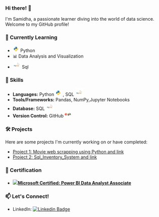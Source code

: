 ### Hi there! 👋

I'm Samidha, a passionate learner diving into the world of data science. Welcome to my GitHub profile!

### 🌱 Currently Learning
- <code><img height="20" src="https://raw.githubusercontent.com/github/explore/80688e429a7d4ef2fca1e82350fe8e3517d3494d/topics/python/python.png"></code> Python
- 📊 Data Analysis and Visualization
- <code><img height="25" src="https://raw.githubusercontent.com/github/explore/80688e429a7d4ef2fca1e82350fe8e3517d3494d/topics/mysql/mysql.png"></code> Sql

### 🚀 Skills

- **Languages:**
         Python <code><img height="20" src="https://raw.githubusercontent.com/github/explore/80688e429a7d4ef2fca1e82350fe8e3517d3494d/topics/python/python.png"></code>
        , SQL <code><img height="25" src="https://raw.githubusercontent.com/github/explore/80688e429a7d4ef2fca1e82350fe8e3517d3494d/topics/mysql/mysql.png"></code>
- **Tools/Frameworks:** Pandas, NumPy,Jupyter Notebooks
- **Database:** SQL <code><img height="25" src="https://raw.githubusercontent.com/github/explore/80688e429a7d4ef2fca1e82350fe8e3517d3494d/topics/mysql/mysql.png"></code>
- **Version Control:** GitHub <code><img height="20" src="https://raw.githubusercontent.com/github/explore/80688e429a7d4ef2fca1e82350fe8e3517d3494d/topics/git/git.png"></code>

### 🛠️ Projects 

Here are some projects I'm currently working on or have completed:
- [Project 1: Movie web scrapping using Python and link](https://github.com/SamidhaTandel/themoviedb_WebScrapping_Project.git)
- [Project 2: Sql_Inventory_System and link](https://github.com/SamidhaTandel/Sql_Inventory_System.git)

### 📃 Certification
- #### <img src="https://avatars.githubusercontent.com/u/42988494?s=200&v=4" height="25"/></a>[Microsoft Certified: Power BI Data Analyst Associate](https://www.credly.com/badges/f78ce0a4-fba9-4a7e-9233-86b4fa72ba6d)



### 📫 Let's Connect!

- LinkedIn: [![Linkedin Badge](https://img.shields.io/badge/-samidhatandel-blue?style=flat-square&logo=Linkedin&logoColor=white&link=https://www.linkedin.com/in/samidha-tandel-636749144/)](https://www.linkedin.com/in/samidha-tandel-636749144/)
